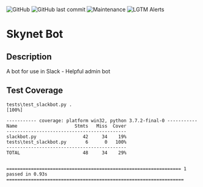 ![GitHub](https://img.shields.io/github/license/axi0m/skynet-bot?color=bright-green&style=flat-square)
![GitHub last commit](https://img.shields.io/github/last-commit/axi0m/skynet-bot?style=flat-square)
![Maintenance](https://img.shields.io/maintenance/yes/2020?style=flat-square)
![LGTM Alerts](https://img.shields.io/lgtm/alerts/github/axi0m/skynet-bot?style=flat-square)

# Skynet Bot

## Description

A bot for use in Slack - Helpful admin bot

## Test Coverage

```
tests\test_slackbot.py .                                                                                                                      [100%] 

----------- coverage: platform win32, python 3.7.2-final-0 -----------
Name                     Stmts   Miss  Cover
--------------------------------------------
slackbot.py                 42     34    19%
tests\test_slackbot.py       6      0   100%
--------------------------------------------
TOTAL                       48     34    29%


================================================================ 1 passed in 0.93s ================================================================= 
```
